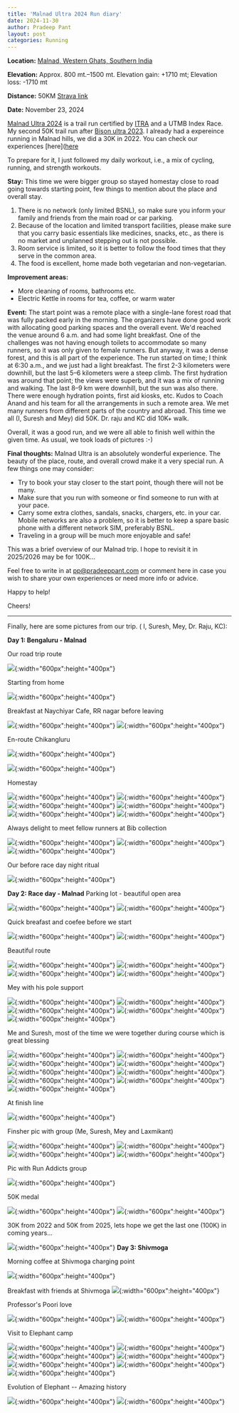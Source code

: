 ```yaml
---
title: 'Malnad Ultra 2024 Run diary'
date: 2024-11-30
author: Pradeep Pant
layout: post
categories: Running
---
```


**Location:** [Malnad, Western Ghats, Southern India](https://en.wikipedia.org/wiki/Malenadu)

**Elevation:** Approx. 800 mt.–1500 mt. Elevation gain: +1710 mt; Elevation loss: -1710 mt

**Distance:** 50KM [Strava link](https://www.strava.com/activities/12965841789)

**Date:** November 23, 2024

[Malnad Ultra 2024](https://malnadultra.com/) is a trail run certified by [ITRA](https://itra.run/Races/RaceDetails/Malnad.Ultra.50K/2024/89101) and a UTMB Index Race. My second 50K trail run after [Bison ultra 2023](/running/bison_ultra_2023_race_report/). I already had a expereince running in Malnad hills, we did a 30K in 2022. You can check our experiences [here]([here](/running/malnad_ultra_2022_experience/)

To prepare for it, I just followed my daily workout, i.e., a mix of cycling, running, and strength workouts. 


**Stay:**
This time we were bigger group so stayed homestay close to road going towards starting point, few things to mention about the place and overall stay.
<ol>
<li>There is no network (only limited BSNL), so make sure you inform your family and friends from the main road or car parking.</li>
<li>Because of the location and limited transport facilities, please make sure that you carry basic essentials like medicines, snacks, etc., as there is no market and unplanned stepping out is not possible.</li>
<li>Room service is limited, so it is better to follow the food times that they serve in the common area.</li>
<li>The food is excellent, home made both vegetarian and non-vegetarian. </li>
</ol>

**Improvement areas:**
<ul>
<li>More cleaning of rooms, bathrooms etc.</li>
<li>Electric Kettle in rooms for tea, coffee, or warm water</li>
</ul>

**Event:** The start point was a remote place with a single-lane forest road that was fully packed early in the morning. The organizers have done good work with allocating good parking spaces and the overall event. We'd reached the venue around 6 a.m. and had some light breakfast. One of the challenges was not having enough toilets to accommodate so many runners, so it was only given to female runners. But anyway, it was a dense forest, and this is all part of the experience. The run started on time; I think at 6:30 a.m., and we just had a light breakfast. The first 2-3 kilometers were downhill, but the last 5–6 kilometers were a steep climb. The first hydration was around that point; the views were superb, and it was a mix of running and walking. The last 8–9 km were downhill, but the sun was also there. There were enough hydration points, first aid kiosks, etc. Kudos to Coach Anand and his team for all the arrangements in such a remote area. We met many runners from different parts of the country and abroad.
This time we all (I, Suresh and Mey) did 50K. Dr. raju and KC did 10K+ walk.

Overall, it was a good run, and we were all able to finish well within the given time. As usual, we took loads of pictures :-)


**Final thoughts:**
Malnad Ultra is an absolutely wonderful experience. The beauty of the place, route, and overall crowd make it a very special run. A few things one may consider:

<ul>
<li>Try to book your stay closer to the start point, though there will not be many. </li>
<li>Make sure that you run with someone or find someone to run with at your pace. </li>
<li>Carry some extra clothes, sandals, snacks, chargers, etc. in your car. Mobile networks are also a problem, so it is better to keep a spare basic phone with a different network SIM, preferably BSNL. </li>
<li>Traveling in a group will be much more enjoyable and safe! </li>
</ul>

This was a brief overview of our Malnad trip. I hope to revisit it in 2025/2026 may be for 100K...


Feel free to write in at [pp@pradeeppant.com](mailto:pp@pradeeppant.com) or comment here in case you wish to share your own experiences or need more info or advice.



Happy to help!


Cheers!

--------------------------------------------------------------------------------
Finally, here are some pictures from our trip. ( I, Suresh, Mey, Dr. Raju, KC):


**Day 1: Bengaluru - Malnad**

Our road trip route 


![](/data/images/travel/malnad_ultra_2024/03-route_map_blr_mallanduru.jpg){:width="600px":height="400px"}


Starting from home 


![](/data/images/travel/malnad_ultra_2024/01-start_with_suresh.jpg){:width="600px":height="400px"}


Breakfast at Naychiyar Cafe, RR nagar before leaving 

![](/data/images/travel/malnad_ultra_2024/02-breakfast_point_rr_nager.jpg){:width="600px":height="400px"}
![](/data/images/travel/malnad_ultra_2024/02-02-full_breakfast.jpg){:width="600px":height="400px"}


En-route Chikangluru

![](/data/images/travel/malnad_ultra_2024/04-en-route-chik.jpg){:width="600px":height="400px"}

![](/data/images/travel/malnad_ultra_2024/05-stop-for-ev-charging.jpg){:width="600px":height="400px"}

Homestay

![](/data/images/travel/malnad_ultra_2024/06-01-flowers.jpg){:width="600px":height="400px"}
![](/data/images/travel/malnad_ultra_2024/06-02-beautiful_homestay.jpg){:width="600px":height="400px"}
![](/data/images/travel/malnad_ultra_2024/06-homestay.jpg){:width="600px":height="400px"}
![](/data/images/travel/malnad_ultra_2024/07-with_dog_homestay.jpg){:width="600px":height="400px"}
![](/data/images/travel/malnad_ultra_2024/08-dog_love.jpg){:width="600px":height="400px"}
![](/data/images/travel/malnad_ultra_2024/09-at_homestay.jpg){:width="600px":height="400px"}

Always delight to meet fellow runners at Bib collection 

![](/data/images/travel/malnad_ultra_2024/10-bib_collection.jpg){:width="600px":height="400px"}
![](/data/images/travel/malnad_ultra_2024/11-bib_collection_coach_kay.jpg){:width="600px":height="400px"}
![](/data/images/travel/malnad_ultra_2024/12-bib_collection_group.jpg){:width="600px":height="400px"}

Our before race day night ritual

![](/data/images/travel/malnad_ultra_2024/13-prep.jpg){:width="600px":height="400px"}

**Day 2: Race day - Malnad**
Parking lot - beautiful open area

![](/data/images/travel/malnad_ultra_2024/14-parking_lot.jpg){:width="600px":height="400px"}
![](/data/images/travel/malnad_ultra_2024/15-at_starting_point.jpg){:width="600px":height="400px"}

Quick breafast and coefee before we start

![](/data/images/travel/malnad_ultra_2024/16-quick_coffee_morning.jpg){:width="600px":height="400px"}
![](/data/images/travel/malnad_ultra_2024/17-ready_to_start.jpg){:width="600px":height="400px"}

Beautiful route 

![](/data/images/travel/malnad_ultra_2024/18-beautiful_trail.jpg){:width="600px":height="400px"}
![](/data/images/travel/malnad_ultra_2024/19-by_cameraman.jpg){:width="600px":height="400px"}
![](/data/images/travel/malnad_ultra_2024/20-group.jpg){:width="600px":height="400px"}
![](/data/images/travel/malnad_ultra_2024/21-loving_trails.jpg){:width="600px":height="400px"}

Mey with his pole support

![](/data/images/travel/malnad_ultra_2024/22-mey_with_his_pole.jpg){:width="600px":height="400px"}
![](/data/images/travel/malnad_ultra_2024/23-on_trails.jpg){:width="600px":height="400px"}
![](/data/images/travel/malnad_ultra_2024/24-on_trails1.jpg){:width="600px":height="400px"}
![](/data/images/travel/malnad_ultra_2024/25-sun_and_heat.jpg){:width="600px":height="400px"}
![](/data/images/travel/malnad_ultra_2024/26-trail_route.jpg){:width="600px":height="400px"}

Me and Suresh, most of the time we were together during course which is great blessing 

![](/data/images/travel/malnad_ultra_2024/27-with_suresh_enroute.jpg){:width="600px":height="400px"}
![](/data/images/travel/malnad_ultra_2024/28-with_suresh_on_trails.jpg){:width="600px":height="400px"}
![](/data/images/travel/malnad_ultra_2024/29-with_suresh_trail.jpg){:width="600px":height="400px"}
![](/data/images/travel/malnad_ultra_2024/30-trails_loney.jpg){:width="600px":height="400px"}
![](/data/images/travel/malnad_ultra_2024/31-uphill.jpg){:width="600px":height="400px"}
![](/data/images/travel/malnad_ultra_2024/32-01-muddy.jpg){:width="600px":height="400px"}
![](/data/images/travel/malnad_ultra_2024/32-uphill_1.jpg){:width="600px":height="400px"}
![](/data/images/travel/malnad_ultra_2024/33-suresh_cameraman.jpg){:width="600px":height="400px"}
![](/data/images/travel/malnad_ultra_2024/34-ascent.jpg){:width="600px":height="400px"}

At finish line 

![](/data/images/travel/malnad_ultra_2024/35-finish_line.jpg){:width="600px":height="400px"}

Finsher pic with group (Me, Suresh, Mey and Laxmikant)

![](/data/images/travel/malnad_ultra_2024/36-finisher_group_pic.jpg){:width="600px":height="400px"}
![](/data/images/travel/malnad_ultra_2024/37-finisher_pic.jpg){:width="600px":height="400px"}
![](/data/images/travel/malnad_ultra_2024/38-got_medal.jpg){:width="600px":height="400px"}
![](/data/images/travel/malnad_ultra_2024/39-suresh_getting_medal.jpg){:width="600px":height="400px"}

Pic with Run Addicts group

![](/data/images/travel/malnad_ultra_2024/40-rr_nanager_runaddicts.jpg){:width="600px":height="400px"}


50K medal

![](/data/images/travel/malnad_ultra_2024/51-50K-medal.jpg){:width="600px":height="400px"}
![](/data/images/travel/malnad_ultra_2024/52-bib_medal.jpg){:width="600px":height="400px"}

30K from 2022 and 50K from 2025, lets hope we get the last one (100K) in coming years...

![](/data/images/travel/malnad_ultra_2024/53-30K_50K_medal.jpg){:width="600px":height="400px"}
**Day 3: Shivmoga**

Morning coffee at Shivmoga charging point

![](/data/images/travel/malnad_ultra_2024/41-01-morning_coffee_shivmoga.jpg){:width="600px":height="400px"}

Breakfast with friends at Shivmoga 
![](/data/images/travel/malnad_ultra_2024/41-breakfast_at_shivmoga_with_friends.jpg){:width="600px":height="400px"}

Professor's Poori love 

![](/data/images/travel/malnad_ultra_2024/42-01-poori_love.jpg){:width="600px":height="400px"}
![](/data/images/travel/malnad_ultra_2024/42-breakfast_shivmoga.jpg){:width="600px":height="400px"}

Visit to Elephant camp

![](/data/images/travel/malnad_ultra_2024/43-elephant_camp_visit.jpg){:width="600px":height="400px"}
![](/data/images/travel/malnad_ultra_2024/44-elephant_camp_visit2.jpg){:width="600px":height="400px"}
![](/data/images/travel/malnad_ultra_2024/45-elephant_camp_visit3.jpg){:width="600px":height="400px"}
![](/data/images/travel/malnad_ultra_2024/45-elephant_camp_visit4.jpg){:width="600px":height="400px"}
![](/data/images/travel/malnad_ultra_2024/46-elephant_camp_visit5.jpg){:width="600px":height="400px"}
![](/data/images/travel/malnad_ultra_2024/47-elephant_camp_visit6.jpg){:width="600px":height="400px"}
![](/data/images/travel/malnad_ultra_2024/48-elephant_camp_visit7.jpg){:width="600px":height="400px"}

Evolution of Elephant -- Amazing history

![](/data/images/travel/malnad_ultra_2024/49-elephant_evolution.jpg){:width="600px":height="400px"}
![](/data/images/travel/malnad_ultra_2024/50-elephant_solo.jpg){:width="600px":height="400px"}



